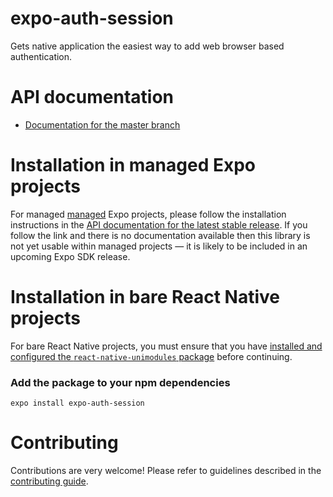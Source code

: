 # expo-auth-session

Gets native application the easiest way to add web browser based authentication.

# API documentation

- [Documentation for the master branch](https://github.com/expo/expo/blob/master/docs/pages/versions/unversioned/sdk/auth-session.md)

# Installation in managed Expo projects

For managed [managed](https://docs.expo.io/versions/latest/introduction/managed-vs-bare/) Expo projects, please follow the installation instructions in the [API documentation for the latest stable release](#api-documentation). If you follow the link and there is no documentation available then this library is not yet usable within managed projects &mdash; it is likely to be included in an upcoming Expo SDK release.

# Installation in bare React Native projects

For bare React Native projects, you must ensure that you have [installed and configured the `react-native-unimodules` package](https://github.com/unimodules/react-native-unimodules) before continuing.

### Add the package to your npm dependencies

```
expo install expo-auth-session
```

# Contributing

Contributions are very welcome! Please refer to guidelines described in the [contributing guide](https://github.com/expo/expo#contributing).
